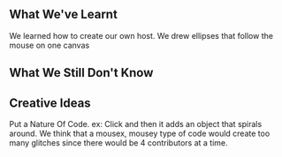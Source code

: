 ## What We've Learnt

We learned how to create our own host.
We drew ellipses that follow the mouse on one canvas

## What We Still Don't Know

## Creative Ideas
Put a Nature Of Code.
ex: Click and then it adds an object that spirals around.
We think that a mousex, mousey type of code would create too many glitches since there would be 4 contributors at a time.
